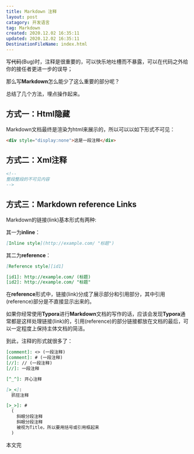 ```yaml
---
title: Markdown 注释
layout: post
catagory: 开发语言
tag: Markdown
created: 2020.12.02 16:35:11
updated: 2020.12.02 16:35:11
DestinationFileName: index.html
---
```


写~~代码~~(Bug)时，注释是很重要的，可以快乐地吐槽而不暴露，可以在代码之外给你的接任者更进一步的误导；

那么写**Markdown**怎么能少了这么重要的部分呢？

总结了几个方法，埋点操作起来。

## 方式一：Html隐藏
Markdown文档最终是渲染为html来展示的，所以可以以如下形式不可见：
```html
<div style="display:none">这是一段注释</div>
```

<div style="display:none">如果看到我，说明隐藏失败</div>

## 方式二：Xml注释
```xml
<!--
整段整段的不可见内容
-->
```
<!--
如果看到我，说明隐藏失败
-->

## 方式三：Markdown reference Links
Markdown的链接(link)基本形式有两种:

其一为**inline**：
```markdown
[Inline style](http://example.com/ "标题")
```
其二为**reference**：
```markdown
[Reference style][id1]

[id1]: http://example.com/ (标题)
[id2]: http://example.com/ "标题"
```

在**reference**形式中，链接(link)分成了展示部分和引用部分，其中引用(reference)部分是不直接显示出来的。

如果你经常使用**Typora**进行**Markdown**文档的写作的话，应该会发现**Typora**通常都是这样处理链接(link)的，引用(reference)的部分链接都放在文档的最后，可以一定程度上保持主体文档的简洁。

到此，注释的形式就很多了：
```markdown
[comment]: <> (一段注释)
[comment]: # (一段注释)
[//]: // (一段注释)
[//]: 一段注释

[^_^]: 开心注释

[>_<]:
  抓狂注释

[>_>]: #
  (
    斜眼分段注释
    斜眼分段注释
    被视为Title，所以要用括号或引用框起来
  )
```

[comment]: # (一段注释,如果看到我,说明隐藏失败)
[//]: // (一段注释,如果看到我,说明隐藏失败)
[//]: 一段注释,如果看到我,说明隐藏失败

[^_^]: 开心注释,如果看到我,说明隐藏失败

[>_<]:
  抓狂注释,如果看到我,说明隐藏失败

[>_>]: #
  (
    斜眼分段注释
    斜眼分段注释
    如果看到我，说明隐藏失败
  )


本文完
